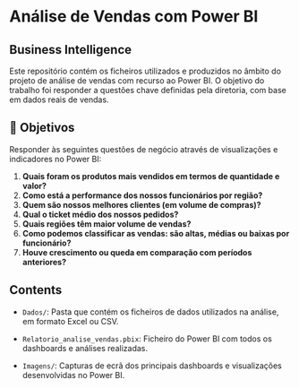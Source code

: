 # Análise de Vendas com Power BI

## Business Intelligence

Este repositório contém os ficheiros utilizados e produzidos no âmbito do projeto de análise de vendas com recurso ao Power BI. 
O objetivo do trabalho foi responder a questões chave definidas pela diretoria, com base em dados reais de vendas.

## 🎯 Objetivos

Responder às seguintes questões de negócio através de visualizações e indicadores no Power BI:

1. **Quais foram os produtos mais vendidos em termos de quantidade e valor?**
2. **Como está a performance dos nossos funcionários por região?**
3. **Quem são nossos melhores clientes (em volume de compras)?**
4. **Qual o ticket médio dos nossos pedidos?**
5. **Quais regiões têm maior volume de vendas?**
6. **Como podemos classificar as vendas: são altas, médias ou baixas por funcionário?**
7. **Houve crescimento ou queda em comparação com períodos anteriores?**

## Contents

- `Dados/`: Pasta que contém os ficheiros de dados utilizados na análise, em formato Excel ou CSV.

- `Relatorio_analise_vendas.pbix`: Ficheiro do Power BI com todos os dashboards e análises realizadas.

- `Imagens/`: Capturas de ecrã dos principais dashboards e visualizações desenvolvidas no Power BI.
